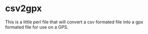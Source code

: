 # csv2gpx
This is a little perl file that will convert a csv formated file into a gpx formated file for use on a GPS.
